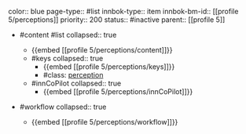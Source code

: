 color:: blue
page-type:: #list
innbok-type:: item
innbok-bm-id:: [[profile 5/perceptions]]
priority:: 200
status:: #inactive
parent:: [[profile 5]]

- #content #list
  collapsed:: true
	- {{embed [[profile 5/perceptions/content]]}}
  - #keys
    collapsed:: true
	  - {{embed [[profile 5/perceptions/keys]]}}
	  - #class: [perception](https://go.innbok.com/#/page/innBoK%2Fclass%2Fperception)
  - #innCoPilot
    collapsed:: true
	  - {{embed [[profile 5/perceptions/innCoPilot]]}}

- #workflow
  collapsed:: true
	- {{embed [[profile 5/perceptions/workflow]]}}






